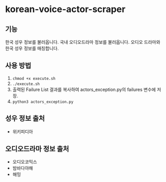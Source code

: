 # korean-voice-actor-scraper

## 기능

한국 성우 정보를 불러옵니다.
국내 오디오드라마 정보를 불러옵니다.
오디오 드라마와 한국 성우 정보를 매칭합니다.

## 사용 방법

1. `chmod +x execute.sh`
2. `./execute.sh`
3. 출력된 Failure List 결과를 복사하여 actors_exception.py의 failures 변수에 저장.
4. `python3 actors_exception.py`

## 성우 정보 출처

- 위키피디아

## 오디오드라마 정보 출처

- 오디오코믹스
- 밤바다야해
- 해밍
